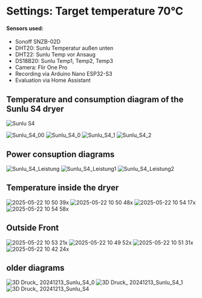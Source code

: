 # Settings: Target temperature 70°C
#### Sensors used:
 - Sonoff SNZB-02D
 - DHT20: Sunlu Temperatur außen unten
 - DHT22: Sunlu Temp vor Ansaug
 - DS18B20: Sunlu Temp1, Temp2, Temp3
 - Camera: Flir One Pro
 - Recording via Arduino Nano ESP32-S3
 - Evaluation via Home Assistant

## Temperature and consumption diagram of the Sunlu S4 dryer
![Sunlu S4](https://github.com/user-attachments/assets/3059f17f-31e1-4146-9ce8-698d15483e8d)

![Sunlu_S4_00](https://github.com/user-attachments/assets/4036bb59-2f7b-4c50-b305-a4cb5bb415bf)
![Sunlu_S4_0](https://github.com/user-attachments/assets/d5848a14-ae9f-40ca-8910-02d2eec1ba5d)
![Sunlu_S4_1](https://github.com/user-attachments/assets/5a622d16-73c0-4de7-9ab4-4b0b6cacde04)
![Sunlu_S4_2](https://github.com/user-attachments/assets/74599d3a-aad6-45e6-94e0-1d1b0798ab7b)

## Power consuption diagrams
![Sunlu_S4_Leistung](https://github.com/user-attachments/assets/d413ad76-39a2-4962-b17c-fbdd135b3763)
![Sunlu_S4_Leistung1](https://github.com/user-attachments/assets/485cbc9c-b75b-41a4-b48c-530f89ec46d0)
![Sunlu_S4_Leistung2](https://github.com/user-attachments/assets/a5734d22-1fe9-4538-938c-78adcee69b18)

## Temperature inside the dryer
![2025-05-22 10 50 39x](https://github.com/user-attachments/assets/403b98ee-61a4-427f-9274-288f4bf37258)
![2025-05-22 10 50 48x](https://github.com/user-attachments/assets/d8af1ecf-cbae-4330-baa1-72c380191e89)
![2025-05-22 10 54 17x](https://github.com/user-attachments/assets/3f05ea12-3dda-4742-8032-953f37fba3f4)
![2025-05-22 10 54 58x](https://github.com/user-attachments/assets/1c88d072-84de-44c5-a29a-a7db92b73199)

## Outside Front
![2025-05-22 10 53 21x](https://github.com/user-attachments/assets/27e62343-040e-4d94-a331-54479cd4dcb5)
![2025-05-22 10 49 52x](https://github.com/user-attachments/assets/4f6e3456-33b0-403e-81a2-d4482db1915d)
![2025-05-22 10 51 31x](https://github.com/user-attachments/assets/2c9eb0ab-aae8-457c-a69a-0d43d179231b)
![2025-05-22 10 42 24x](https://github.com/user-attachments/assets/30dea4f3-e4c3-49ca-a3ca-0a99d761e3d6)

## older diagrams
![3D Druck_ 20241213_Sunlu_S4_0](https://github.com/user-attachments/assets/86a10263-1cd5-4548-ad77-96eeba84c26d)
![3D Druck_ 20241213_Sunlu_S4_1](https://github.com/user-attachments/assets/a9b61e4f-341d-4421-abe4-4f06a54768ff)
![3D Druck_ 20241213_Sunlu_S4](https://github.com/user-attachments/assets/34330234-9626-4573-ac98-d41ac6c53462)
